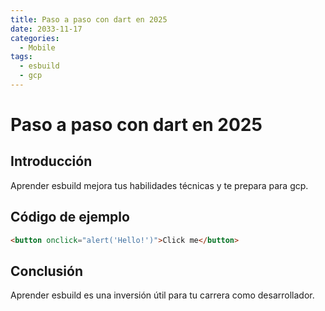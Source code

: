 ```yaml
---
title: Paso a paso con dart en 2025
date: 2033-11-17
categories:
  - Mobile
tags:
  - esbuild
  - gcp
---
```


# Paso a paso con dart en 2025

## Introducción

Aprender esbuild mejora tus habilidades técnicas y te prepara para gcp.

## Código de ejemplo

```html
<button onclick="alert('Hello!')">Click me</button>
```

## Conclusión

Aprender esbuild es una inversión útil para tu carrera como desarrollador.